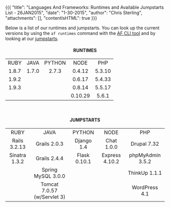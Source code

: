 {{{
  "title": "Languages And Frameworks: Runtimes and Available Jumpstarts List - 26JAN2015",
  "date": "1-30-2015",
  "author": "Chris Sterling",
  "attachments": [],
  "contentIsHTML": true
}}}

<p>Below is a list of our runtimes and jumpstarts. You can look up the current versions by using the <code>af runtimes</code> command with the <a href="affog-cli-tool-manual.md">AF CLI tool</a> and by looking at our <a href="https://console.appfog.com/apps/new">jumpstarts</a>.</p>
<center>
<h4>RUNTIMES</h4>
<table style="margin-left: auto; margin-right: auto;">
<tbody>
<tr>
<td><center>RUBY</center></td>
<td><center>JAVA</center></td>
<td><center>PYTHON</center></td>
<td><center>NODE</center></td>
<td><center>PHP</center></td>
</tr>
<tr>
<td><center>1.8.7</center></td>
<td><center>1.7.0</center></td>
<td><center>2.7.3</center></td>
<td><center>0.4.12</center></td>
<td><center>5.3.10</center></td>
</tr>
<tr>
<td><center>1.9.2</center></td>
<td> </td>
<td> </td>
<td><center>0.6.17</center></td>
<td><center>5.4.33</center></td>
</tr>
<tr>
<td><center>1.9.3</center></td>
<td> </td>
<td> </td>
<td><center>0.8.14</center></td>
<td><center>5.5.17</center></td>
</tr>
<tr>
<td> </td>
<td> </td>
<td> </td>
<td><center>0.10.29</center></td>
<td><center>5.6.1</center></td>
</tr>
</tbody>
</table>
<br />
<h4>JUMPSTARTS</h4>
<table style="margin-left: auto; margin-right: auto;">
<tbody>
<tr>
<td><center>RUBY</center></td>
<td><center>JAVA</center></td>
<td><center>PYTHON</center></td>
<td><center>NODE</center></td>
<td><center>PHP</center></td>
</tr>
<tr>
<td><center>Rails 3.2.13</center></td>
<td><center>Grails 2.0.3</center></td>
<td><center>Django 1.4</center></td>
<td><center>Chat 1.0.0</center></td>
<td><center>Drupal 7.32</center></td>
</tr>
<tr>
<td><center>Sinatra 1.3.2</center></td>
<td><center>Grails 2.4.4</center></td>
<td><center>Flask 0.10.1</center></td>
<td><center>Express 4.10.2</center></td>
<td><center>phpMyAdmin 3.5.2</center></td>
</tr>
<tr>
<td> </td>
<td><center>Spring MySQL 3.0.0</center></td>
<td> </td>
<td> </td>
<td><center>ThinkUp 1.1.1</center></td>
</tr>
<tr>
<td> </td>
<td><center>Tomcat 7.0.57 (w/Servlet 3)</center></td>
<td> </td>
<td> </td>
<td><center>WordPress 4.1</center></td>
</tr>
</tbody>
</table>
</center>
